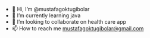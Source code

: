- 👋 Hi, I’m @mustafagoktugibolar
- 🌱 I’m currently learning java
- 💞️ I’m looking to collaborate on health care app
- 📫 How to reach me mustafagoktugibolar@gmail.com 


<!---
mustafagoktugibolar/mustafagoktugibolar is a ✨ special ✨ repository because its `README.md` (this file) appears on your GitHub profile.
You can click the Preview link to take a look at your changes.
--->
